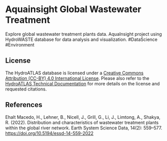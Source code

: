# Aquainsight Global Wastewater Treatment
Explore global wastewater treatment plants data. AquaInsight project using HydroWASTE database for data analysis and visualization. #DataScience #Environment

## License
The HydroATLAS database is licensed under a [Creative Commons Attribution (CC-BY) 4.0 International License]('http://creativecommons.org/licenses/by/4.0/'). Please also refer to the [HydroATLAS Technical Documentation]('https://data.hydrosheds.org/file/technical-documentation/HydroATLAS_TechDoc_v10_1.pdf') for more details on the license and requested citations.

## References
Ehalt Macedo, H., Lehner, B., Nicell, J., Grill, G., Li, J., Limtong, A., Shakya, R. (2022). Distribution and characteristics of wastewater treatment plants within the global river network. Earth System Science Data, 14(2): 559–577. https://doi.org/10.5194/essd-14-559-2022